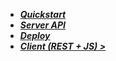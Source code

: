 <!-- docs/_sidebar.md -->

* [***Quickstart***](README.md)
* [***Server API***](/platform/Documentation.md)
* [***Deploy***](/platform/Deploy.md)
* [***Client (REST + JS) >***](https://spoo.io/docs/client)